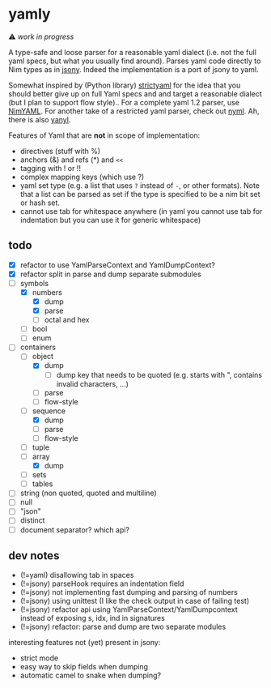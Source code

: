 # yamly

⚠️ *work in progress*

A type-safe and loose parser for a reasonable yaml dialect (i.e. not the full yaml specs, but what you usually find around).
Parses yaml code directly to Nim types as in [jsony](https://github.com/treeform/jsony).
Indeed the implementation is a port of jsony to yaml.

Somewhat inspired by (Python library) [strictyaml](https://github.com/crdoconnor/strictyaml) for the idea that you should better give up on full Yaml specs and
and target a reasonable dialect (but I plan to support flow style)..
For a complete yaml 1.2 parser, use [NimYAML](https://github.com/flyx/NimYAML). 
For another take of a restricted yaml parser, check out [nyml](https://github.com/openpeep/nyml).
Ah, there is also [yanyl](https://github.com/tanelso2/yanyl).

Features of Yaml that are **not** in scope of implementation:
- directives (stuff with %)
- anchors (&) and refs (*) and `<<`
- tagging with ! or !!
- complex mapping keys (which use ?)
- yaml set type (e.g. a list that uses `?` instead of `-`, or other formats). Note that a list can be parsed as set if the type is specified to be a nim bit set or hash set.
- cannot use tab for whitespace anywhere (in yaml you cannot use tab for indentation but you can use it for generic whitespace)

## todo

- [x] refactor to use YamlParseContext and YamlDumpContext?
- [x] refactor split in parse and dump separate submodules
- [ ] symbols
  - [x] numbers
    - [x] dump
    - [x] parse
    - [ ] octal and hex
  - [ ] bool
  - [ ] enum
- [ ] containers
  - [ ] object
    - [x] dump
      - [ ] dump key that needs to be quoted (e.g. starts with ", contains invalid characters, ...)
    - [ ] parse
    - [ ] flow-style
  - [ ] sequence
    - [x] dump
    - [ ] parse
    - [ ] flow-style
  - [ ] tuple
  - [ ] array
    - [x] dump
  - [ ] sets
  - [ ] tables
- [ ] string (non quoted, quoted and multiline)
- [ ] null
- [ ] "json"
- [ ] distinct
- [ ] document separator? which api?

## dev notes

- (!=yaml) disallowing tab in spaces
- (!=jsony) parseHook requires an indentation field
- (!=jsony) not implementing fast dumping and parsing of numbers
- (!=jsony) using unittest (I like the check output in case of failing test)
- (!=jsony) refactor api using YamlParseContext/YamlDumpcontext instead of exposing s, idx, ind in signatures
- (!=jsony) refactor: parse and dump are two separate modules

interesting features not (yet) present in jsony:
- strict mode
- easy way to skip fields when dumping
- automatic camel to snake when dumping?
